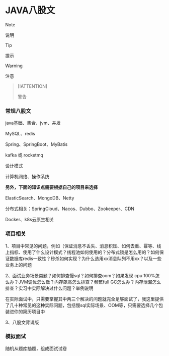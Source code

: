 # JAVA八股文

> [!NOTE]
>
> 说明



> [!TIP]
> 提示



> [!WARNING]
> 注意



> [!ATTENTION]
>
> 警告

### 常规八股文

java基础、集合、jvm、并发

MySQL、redis

Spring、SpringBoot、MyBatis

kafka 或 rocketmq 

设计模式

计算机网络、操作系统

**另外，下面的知识点需要根据自己的项目来选择**

ElasticSearch、MongoDB、Netty

分布式相关：SpringCloud、Nacos、Dubbo、Zookeeper、CDN

Docker、k8s云原生相关



### 项目相关

1、项目中常见的问题，例如（保证消息不丢失、消息积压、如何去重、幂等、线上指标、使用了什么设计模式？线程池如何使用的？分布式锁是怎么用的？如何保证数据库redis一致性？秒杀如何实现？为什么选用xx消息队列不用xx？以及一些业务上的问题



2、面试业务场景类题？如何排查慢sql？如何排查oom？如果发现 cpu 100%怎么办？JVM调优怎么做？内存飙高怎么排查？频繁full GC怎么办？内存泄漏怎么排查？实习中实际解决过什么问题？举例说明

在实际面试中，只需要掌握其中两三个解决的问题就完全足够面试了，我这里提供了几十种常见的这种实际问题，包括慢sql实际场景、OOM等，只需要选择几个包装进你的简历项目中



3、八股文背诵版



### 模拟面试

随机从题库抽题，组成面试试卷

